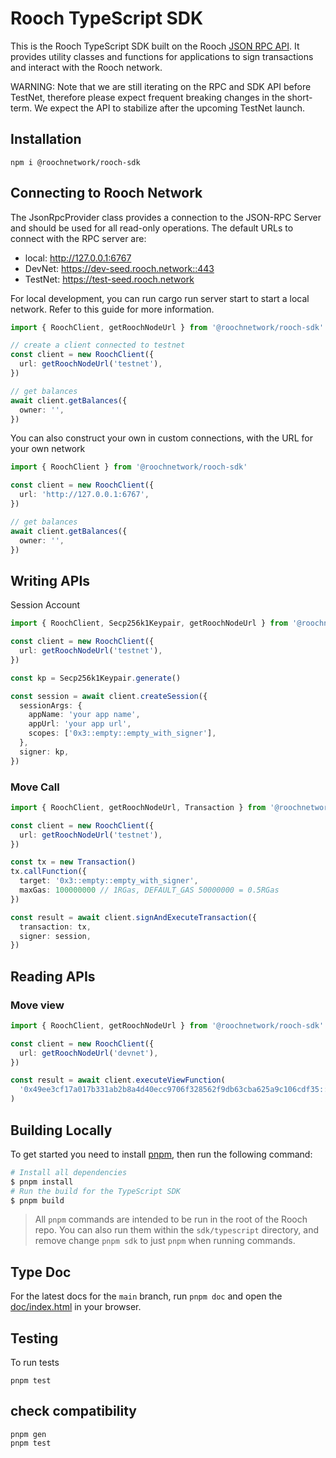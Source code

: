 # Rooch TypeScript SDK

This is the Rooch TypeScript SDK built on the Rooch [JSON RPC API](https://github.com/rooch-network/rooch/blob/main/crates/rooch-open-rpc-spec/schemas/openrpc.json). It provides utility classes and functions for applications to sign transactions and interact with the Rooch network.

WARNING: Note that we are still iterating on the RPC and SDK API before TestNet, therefore please expect frequent breaking changes in the short-term. We expect the API to stabilize after the upcoming TestNet launch.

## Installation

```shell
npm i @roochnetwork/rooch-sdk
```

## Connecting to Rooch Network

The JsonRpcProvider class provides a connection to the JSON-RPC Server and should be used for all read-only operations. The default URLs to connect with the RPC server are:

- local: http://127.0.0.1:6767
- DevNet: https://dev-seed.rooch.network::443
- TestNet: https://test-seed.rooch.network

For local development, you can run cargo run server start to start a local network. Refer to this guide for more information.

```typescript
import { RoochClient, getRoochNodeUrl } from '@roochnetwork/rooch-sdk'

// create a client connected to testnet
const client = new RoochClient({
  url: getRoochNodeUrl('testnet'),
})

// get balances
await client.getBalances({
  owner: '',
})
```

You can also construct your own in custom connections, with the URL for your own network

```typescript
import { RoochClient } from '@roochnetwork/rooch-sdk'

const client = new RoochClient({
  url: 'http://127.0.0.1:6767',
})

// get balances
await client.getBalances({
  owner: '',
})
```

## Writing APIs

Session Account

```typescript
import { RoochClient, Secp256k1Keypair, getRoochNodeUrl } from '@roochnetwork/rooch-sdk'

const client = new RoochClient({
  url: getRoochNodeUrl('testnet'),
})

const kp = Secp256k1Keypair.generate()

const session = await client.createSession({
  sessionArgs: {
    appName: 'your app name',
    appUrl: 'your app url',
    scopes: ['0x3::empty::empty_with_signer'],
  },
  signer: kp,
})
```

### Move Call

```typescript
import { RoochClient, getRoochNodeUrl, Transaction } from '@roochnetwork/rooch-sdk'

const client = new RoochClient({
  url: getRoochNodeUrl('testnet'),
})

const tx = new Transaction()
tx.callFunction({
  target: '0x3::empty::empty_with_signer',
  maxGas: 100000000 // 1RGas, DEFAULT_GAS 50000000 = 0.5RGas
})

const result = await client.signAndExecuteTransaction({
  transaction: tx,
  signer: session,
})
```

## Reading APIs

### Move view

```typescript
import { RoochClient, getRoochNodeUrl } from '@roochnetwork/rooch-sdk'

const client = new RoochClient({
  url: getRoochNodeUrl('devnet'),
})

const result = await client.executeViewFunction(
  '0x49ee3cf17a017b331ab2b8a4d40ecc9706f328562f9db63cba625a9c106cdf35::counter::view',
)
```

## Building Locally

To get started you need to install [pnpm](https://pnpm.io/), then run the following command:

```bash
# Install all dependencies
$ pnpm install
# Run the build for the TypeScript SDK
$ pnpm build
```

> All `pnpm` commands are intended to be run in the root of the Rooch repo. You can also run them within the `sdk/typescript` directory, and remove change `pnpm sdk` to just `pnpm` when running commands.

## Type Doc

For the latest docs for the `main` branch, run `pnpm doc` and open the [doc/index.html](doc/index.html) in your browser.

## Testing

To run tests

```
pnpm test
```

## check compatibility

```
pnpm gen
pnpm test
```
